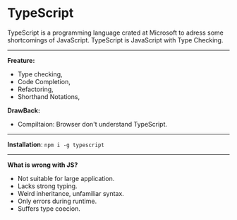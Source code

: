 # TypeScript
TypeScript is a programming language crated at Microsoft to adress some shortcomings of JavaScript. TypeScript is JavaScript with Type Checking.

------------

**Freature:**
- Type checking,
- Code Completion,
- Refactoring,
- Shorthand Notations,

**DrawBack:**
  -   Compiltaion: Browser don't understand TypeScript.

------------
**Installation**: `npm i -g typescript`

------------

**What is wrong with JS?**
- Not suitable for large application.
- Lacks strong typing.
- Weird inheritance, unfamiliar syntax.
- Only errors during runtime.
- Suffers type coecion.
